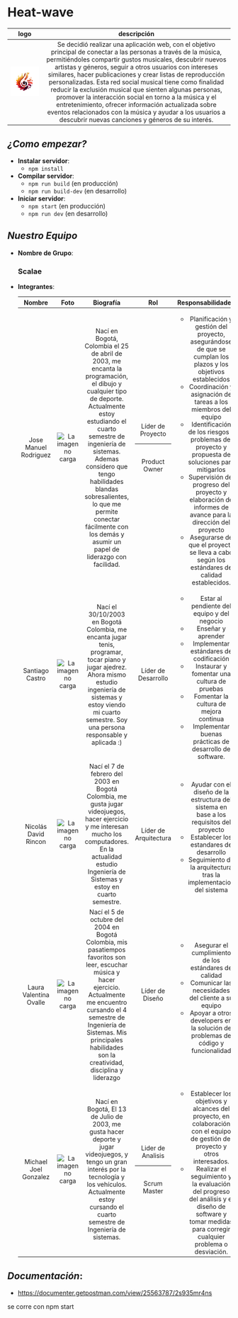 # **Heat-wave**

| logo | descripción |
|:---:|:---:|
|![La imagen no carga](./assets/logo.png)| Se decidió realizar una aplicación web, con el objetivo principal de conectar a las personas a través de la música, permitiéndoles compartir gustos musicales, descubrir nuevos artistas y géneros, seguir a otros usuarios con intereses similares, hacer publicaciones y crear listas de reproducción personalizadas. Esta red social musical tiene como finalidad reducir la exclusión musical que sienten algunas personas, promover la interacción social en torno a la música y el entretenimiento, ofrecer información actualizada sobre eventos relacionados con la música y ayudar a los usuarios a descubrir nuevas canciones y géneros de su interés. |

## *¿Como empezar?*
- **Instalar servidor**:
    - `npm install`
- **Compilar servidor**: 
    - `npm run build` (en producción)
    - `npm run build-dev` (en desarrollo)
- **Iniciar servidor**:
    - `npm start` (en producción)
    - `npm run dev` (en desarrollo)


## *Nuestro Equipo*
- **Nombre de Grupo**:
    ### Scalae
- **Integrantes**:
    <!-- Nombre, foto, biografía(Un párrafo), rol, responsabilidades -->
    | Nombre | Foto | Biografía | Rol | Responsabilidades |
    |:---:|:---:|:---:|:---:|:---:|
    | Jose Manuel Rodriguez | ![La imagen no carga](image.png) | Nací en Bogotá, Colombia el 25 de abril de 2003, me encanta la programación, el dibujo y cualquier tipo de deporte. Actualmente estoy estudiando el cuarto semestre de ingeniería de sistemas. Ademas considero que tengo habilidades blandas sobresalientes, lo que me permite conectar fácilmente con los demás y asumir un papel de liderazgo con facilidad. | Líder de Proyecto<hr><br>Product Owner | <ul><li>Planificación y gestión del proyecto, asegurándose de que se cumplan los plazos y los objetivos establecidos</li><li>Coordinación y asignación de tareas a los miembros del equipo </li><li>Identificación de los riesgos y problemas del proyecto y propuesta de soluciones para mitigarlos</li> <li>Supervisión del progreso del proyecto y elaboración de informes de avance para la dirección del proyecto</li> <li>Asegurarse de que el proyecto se lleva a cabo según los estándares de calidad establecidos.</li></ul> |
    | Santiago Castro | ![La imagen no carga](image.png) | Nací el 30/10/2003 en Bogotá Colombia, me encanta jugar tenis, programar, tocar piano y jugar ajedrez. Ahora mismo estudio ingeniería de sistemas y estoy viendo mi cuarto semestre. Soy una persona responsable y aplicada :) | Líder de Desarrollo | <ul><li>Estar al pendiente del equipo y del negocio</li><li>Enseñar y aprender</li><li>Implementar estándares de codificación</li><li>Instaurar y fomentar una cultura de pruebas</li><li>Fomentar la cultura de mejora continua</li><li>Implementar buenas prácticas de desarrollo de software.</li></ul> |
    | Nicolás David Rincon | ![La imagen no carga](image.png) | Nací el 7 de febrero del 2003 en Bogotá Colombia, me gusta jugar videojuegos, hacer ejercicio y me interesan mucho los computadores. En la actualidad estudio Ingeniería de Sistemas y estoy en cuarto semestre. | Líder de Arquitectura | <ul><li>Ayudar con el diseño de la estructura del sistema en base a los requisitos del proyecto</li><li>Establecer los estandares de desarrollo</li><li>Seguimiento de la arquitectura tras la implementacion del sistema</li></ul> |
    | Laura Valentina Ovalle | ![La imagen no carga](image.png) | Nací el 5 de octubre del 2004 en Bogotá Colombia, mis pasatiempos favoritos son leer, escuchar música y hacer ejercicio. Actualmente me encuentro cursando el 4 semestre de Ingeniería de Sistemas. Mis principales habilidades son la creatividad, disciplina y liderazgo| Líder de Diseño | <ul><li>Asegurar el cumplimiento de los estándares de calidad</li><li>Comunicar las necesidades del cliente a su equipo</li><li>Apoyar a otros developers en la solución de problemas de código y funcionalidad</li></ul> |
    | Michael Joel Gonzalez | ![La imagen no carga](image.png) | Nací en Bogotá, El 13 de Julio de 2003, me gusta hacer deporte y jugar videojuegos, y tengo un gran interés por la tecnología y los vehículos. Actualmente estoy cursando el cuarto semestre de Ingeniería de sistemas. | Lider de Analisis<hr><br>Scrum Master| <ul><li>Establecer los objetivos y alcances del proyecto, en colaboración con el equipo de gestión del proyecto y otros interesados.</li> <li>Realizar el seguimiento y la evaluación del progreso del análisis y el diseño de software y tomar medidas para corregir cualquier problema o desviación.</li></ul>|

## *Documentación*:
- https://documenter.getpostman.com/view/25563787/2s935mr4ns


se corre con npm start